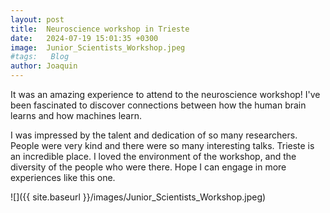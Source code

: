 ```yaml
---
layout: post
title:  Neuroscience workshop in Trieste
date:   2024-07-19 15:01:35 +0300
image:  Junior_Scientists_Workshop.jpeg
#tags:   Blog
author: Joaquin
---
```



It was an amazing experience to attend to the neuroscience workshop! I've been fascinated to discover connections between how the human brain learns and how machines learn.

I was impressed by the talent and dedication of so many researchers. People were very kind and there were so many interesting talks. Trieste is an incredible place. I loved the environment of the workshop, and the diversity of the people who were there. Hope I can engage in more experiences like this one.


![]({{ site.baseurl }}/images/Junior_Scientists_Workshop.jpeg)




